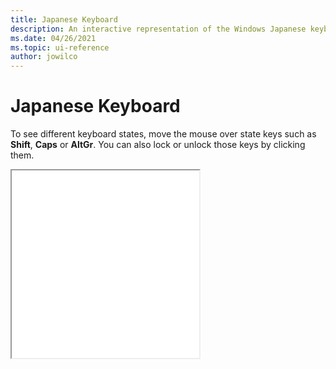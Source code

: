 ```yaml
---
title: Japanese Keyboard
description: An interactive representation of the Windows Japanese keyboard. To see different keyboard states, click or move the mouse over the state keys.
ms.date: 04/26/2021
ms.topic: ui-reference
author: jowilco
---
```


# Japanese Keyboard

To see different keyboard states, move the mouse over state keys such as **Shift**, **Caps** or **AltGr**. You can also lock or unlock those keys by clicking them.

<iframe src="kbdjpn.html" height="300"></iframe>
